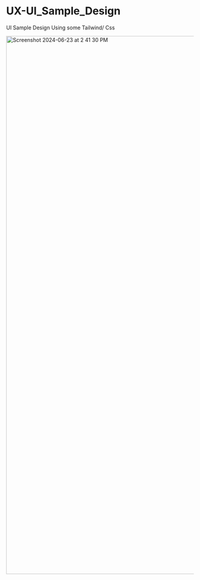 # UX-UI_Sample_Design
UI Sample Design Using some Tailwind/ Css

<img width="1440" alt="Screenshot 2024-06-23 at 2 41 30 PM" src="https://github.com/krisna-nil/UX-UI_Sample_Design/assets/45128040/f2e9b7e9-76a0-462a-9dd9-52a04e2a174e">
